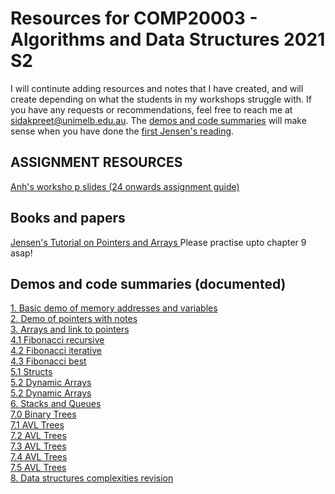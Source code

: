 # Resources for COMP20003 - Algorithms and Data Structures 2021 S2
I will continute adding resources and notes that I have created, and will create depending on what the students in my workshops struggle with. If you have any requests or recommendations, feel free to reach me at sidakpreet@unimelb.edu.au. The <a href="#demos-and-code-summaries-documented">demos and code summaries</a> will make sense when you have done the <a href="#books-and-papersf">first Jensen's reading</a>.
## ASSIGNMENT RESOURCES
<a href="https://github.com/extragravee/comp20003-sidak/blob/main/PostWorkshopWeek4_AnhSlidesV1.pdf">Anh's worksho p slides (24 onwards assignment guide)</a>
## Books and papers
<a href="https://github.com/extragravee/COMP20003/blob/master/prac/JensenTutorialPointersAndArraysInC.pdf">Jensen's Tutorial on Pointers and Arrays </a>
Please practise upto chapter 9 asap!
## Demos and code summaries (documented)
<a href="https://github.com/extragravee/comp20003-sidak/blob/main/1.demo.c"> 1. Basic demo of memory addresses and variables </a> \
<a href="https://github.com/extragravee/comp20003-sidak/blob/main/1.pointers.c"> 2. Demo of pointers with notes </a> \
<a href="https://github.com/extragravee/comp20003-sidak/blob/main/2.pointer_types_and_arrays.c"> 3. Arrays and link to pointers </a> \
<a href="https://github.com/extragravee/comp20003-sidak/blob/main/3.%20fib-recursive.c"> 4.1 Fibonacci recursive </a> \
<a href="https://github.com/extragravee/comp20003-sidak/blob/main/4.%20fib-efficient.c"> 4.2 Fibonacci iterative </a> \
<a href="https://github.com/extragravee/comp20003-sidak/blob/main/5.%20fib-best.c"> 4.3 Fibonacci best </a> \
<a href="https://github.com/extragravee/comp20003-sidak/blob/main/4.0.structs.c"> 5.1 Structs </a> \
<a href="https://github.com/extragravee/comp20003-sidak/blob/main/5.dynamic_arrays.c"> 5.2 Dynamic Arrays </a> \
<a href="https://github.com/extragravee/comp20003-sidak/blob/main/5.dynamic_arrays.c"> 5.2 Dynamic Arrays </a> \
<a href="https://github.com/extragravee/comp20003-sidak/blob/main/6.stacks_queues.c"> 6. Stacks and Queues </a>\
<a href="https://github.com/extragravee/comp20003-sidak/blob/main/7.0.binary_trees.c"> 7.0 Binary Trees</a>\
<a href="https://github.com/extragravee/comp20003-sidak/blob/main/7.1.avl_trees.png"> 7.1 AVL Trees</a>\
<a href="https://github.com/extragravee/comp20003-sidak/blob/main/7.2.avl.png"> 7.2 AVL Trees</a>\
<a href="https://github.com/extragravee/comp20003-sidak/blob/main/7.3.avl.png"> 7.3 AVL Trees</a>\
<a href="https://github.com/extragravee/comp20003-sidak/blob/main/7.4.avl.png"> 7.4 AVL Trees</a>\
<a href="https://github.com/extragravee/comp20003-sidak/blob/main/7.5.avl.gif"> 7.5 AVL Trees</a>\
<a href="https://github.com/extragravee/comp20003-sidak/blob/main/8.revisionDSbasics.c"> 8. Data structures complexities revision</a>




  
